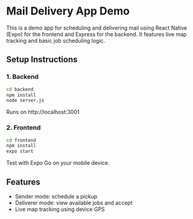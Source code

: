 
# Mail Delivery App Demo

This is a demo app for scheduling and delivering mail using React Native (Expo) for the frontend and Express for the backend. It features live map tracking and basic job scheduling logic.

## Setup Instructions

### 1. Backend

```bash
cd backend
npm install
node server.js
```

Runs on http://localhost:3001

### 2. Frontend

```bash
cd frontend
npm install
expo start
```

Test with Expo Go on your mobile device.

## Features

- Sender mode: schedule a pickup
- Deliverer mode: view available jobs and accept
- Live map tracking using device GPS
